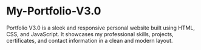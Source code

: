 # My-Portfolio-V3.0
Portfolio V3.0 is a sleek and responsive personal website built using HTML, CSS, and JavaScript. It showcases my professional skills, projects, certificates, and contact information in a clean and modern layout.
